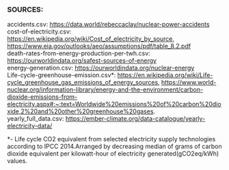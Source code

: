 ### SOURCES:  

accidents.csv: https://data.world/rebeccaclay/nuclear-power-accidents  
cost-of-electricity.csv: https://en.wikipedia.org/wiki/Cost_of_electricity_by_source, https://www.eia.gov/outlooks/aeo/assumptions/pdf/table_8.2.pdf  
death-rates-from-energy-production-per-twh.csv: https://ourworldindata.org/safest-sources-of-energy  
energy-generation.csv: https://ourworldindata.org/nuclear-energy  
Life-cycle-greenhouse-emission.csv*: https://en.wikipedia.org/wiki/Life-cycle_greenhouse_gas_emissions_of_energy_sources, https://www.world-nuclear.org/information-library/energy-and-the-environment/carbon-dioxide-emissions-from-electricity.aspx#:~:text=Worldwide%20emissions%20of%20carbon%20dioxide,2%20and%20other%20greenhouse%20gases.    
yearly_full_data.csv: https://ember-climate.org/data-catalogue/yearly-electricity-data/  

  
  
*- Life cycle CO2 equivalent from selected electricity supply technologies according to IPCC 2014.Arranged by decreasing median of grams of carbon dioxide equivalent per kilowatt-hour of electricity generated(gCO2eq/kWh) values.